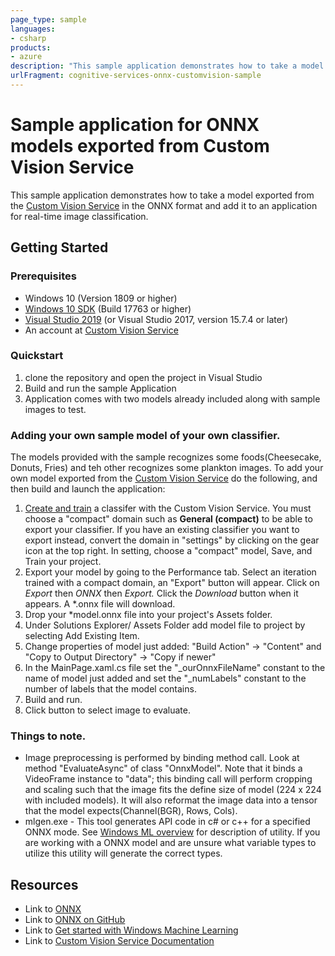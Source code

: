```yaml
---
page_type: sample
languages:
- csharp
products:
- azure
description: "This sample application demonstrates how to take a model exported from the Custom Vision Service in the ONNX format and add it to an application for real-time image classification."
urlFragment: cognitive-services-onnx-customvision-sample
---
```


# Sample application for ONNX models exported from Custom Vision Service
This sample application demonstrates how to take a model exported from the [Custom Vision Service](https://www.customvision.ai) in the ONNX format and add it to an application for real-time image classification. 

## Getting Started

### Prerequisites
- Windows 10 (Version 1809 or higher)
- [Windows 10 SDK](https://www.microsoft.com/software-download/windowsinsiderpreviewSDK) (Build 17763 or higher)
- [Visual Studio 2019](https://developer.microsoft.com/windows/downloads) (or Visual Studio 2017, version 15.7.4 or later)
- An account at [Custom Vision Service](https://www.customvision.ai) 

### Quickstart

1. clone the repository and open the project in Visual Studio
2. Build and run the sample Application
3. Application comes with two models already included along with sample images to test.
### Adding your own sample model of your own classifier.
The models provided with the sample recognizes some foods(Cheesecake, Donuts, Fries) and teh other recognizes some plankton images. To add  your own model exported from the [Custom Vision Service](https://www.customvision.ai) do the following, and then build and launch the application:
  1. [Create and train](https://docs.microsoft.com/en-us/azure/cognitive-services/custom-vision-service/getting-started-build-a-classifier) a classifer with the Custom Vision Service. You must choose a "compact" domain such as **General (compact)** to be able to export your classifier. If you have an existing classifier you want to export instead, convert the domain in "settings" by clicking on the gear icon at the top right. In setting, choose a "compact" model, Save, and Train your project.  
  2. Export your model by going to the Performance tab. Select an iteration trained with a compact domain, an "Export" button will appear. Click on *Export* then *ONNX* then *Export.* Click the *Download* button when it appears. A *.onnx file will download.
  3. Drop your *model.onnx file into your project's Assets folder. 
  4. Under Solutions Explorer/ Assets Folder add model file to project by selecting Add Existing Item.
  5. Change properties of model just added: "Build Action" -> "Content"  and  "Copy to Output Directory" -> "Copy if newer"
  6. In the MainPage.xaml.cs file set the "_ourOnnxFileName" constant to the name of model just added and set the "_numLabels" constant to the number of labels that the model contains.
  7. Build and run.
  8. Click button to select image to evaluate.

### Things to note.
- Image preprocessing is performed by binding method call. Look at method "EvaluateAsync" of class "OnnxModel". Note that it binds a VideoFrame instance to "data"; this binding call will perform cropping and scaling such that the image fits the define size of model (224 x 224 with included models). It will also reformat the image data into a tensor that the model expects(Channel(BGR), Rows, Cols).
- mlgen.exe - This tool generates API code in c# or c++ for a specified ONNX mode.  See [Windows ML overview](https://docs.microsoft.com/en-us/windows/uwp/machine-learning/overview) for description of utility. If you are working with a ONNX model and are unsure what variable types to utilize this utility will generate the correct types.

## Resources
- Link to [ONNX](https://onnx.ai/)
- Link to [ONNX on GitHub](https://github.com/onnx/onnx)
- Link to [Get started with Windows Machine Learning](https://docs.microsoft.com/en-us/windows/uwp/machine-learning/get-started)
- Link to [Custom Vision Service Documentation](https://docs.microsoft.com/en-us/azure/cognitive-services/custom-vision-service/home)
